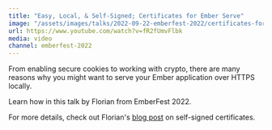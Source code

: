 ```yaml
---
title: "Easy, Local, & Self-Signed; Certificates for Ember Serve"
image: "/assets/images/talks/2022-09-22-emberfest-2022/certificates-for-ember-serve.jpeg"
url: https://www.youtube.com/watch?v=fR2fUmvFlbk
media: video
channel: emberfest-2022
---
```


From enabling secure cookies to working with crypto, there are many reasons why
you might want to serve your Ember application over HTTPS locally.

Learn how in this talk by Florian from EmberFest 2022.

For more details, check out Florian's
[blog post](/posts/2022-09-22-selfsigned-certificates-for-development/)
on self-signed certificates.
